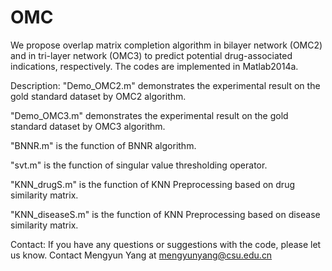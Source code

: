 # OMC

We propose overlap matrix completion algorithm in bilayer network (OMC2) and in tri-layer network (OMC3) to predict potential drug-associated indications, respectively. The codes are implemented in Matlab2014a.

Description: 
"Demo_OMC2.m" demonstrates the experimental result on the gold standard dataset by OMC2 algorithm.

"Demo_OMC3.m" demonstrates the experimental result on the gold standard dataset by OMC3 algorithm.

"BNNR.m" is the function of BNNR algorithm.

"svt.m" is the function of singular value thresholding operator.

"KNN_drugS.m" is the function of KNN Preprocessing based on drug similarity matrix.

"KNN_diseaseS.m" is the function of KNN Preprocessing based on disease similarity matrix.

Contact:
If you have any questions or suggestions with the code, please let us know. 
Contact Mengyun Yang at mengyunyang@csu.edu.cn
